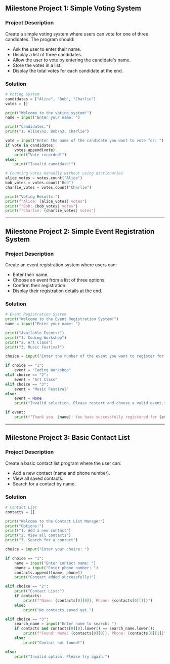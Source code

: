 ## Milestone Project 1: Simple Voting System

### Project Description

Create a simple voting system where users can vote for one of three candidates. The program should:

- Ask the user to enter their name.
- Display a list of three candidates.
- Allow the user to vote by entering the candidate's name.
- Store the votes in a list.
- Display the total votes for each candidate at the end.

### Solution

```python
# Voting System
candidates = ["Alice", "Bob", "Charlie"]
votes = []

print("Welcome to the voting system!")
name = input("Enter your name: ")

print("Candidates:")
print("1. Alice\n2. Bob\n3. Charlie")

vote = input("Enter the name of the candidate you want to vote for: ")
if vote in candidates:
    votes.append(vote)
    print("Vote recorded!")
else:
    print("Invalid candidate!")

# Counting votes manually without using dictionaries
alice_votes = votes.count("Alice")
bob_votes = votes.count("Bob")
charlie_votes = votes.count("Charlie")

print("Voting Results:")
print(f"Alice: {alice_votes} votes")
print(f"Bob: {bob_votes} votes")
print(f"Charlie: {charlie_votes} votes")
```

---

## Milestone Project 2: Simple Event Registration System

### Project Description

Create an event registration system where users can:

- Enter their name.
- Choose an event from a list of three options.
- Confirm their registration.
- Display their registration details at the end.

### Solution

```python
# Event Registration System
print("Welcome to the Event Registration System!")
name = input("Enter your name: ")

print("Available Events:")
print("1. Coding Workshop")
print("2. Art Class")
print("3. Music Festival")

choice = input("Enter the number of the event you want to register for: ")

if choice == "1":
    event = "Coding Workshop"
elif choice == "2":
    event = "Art Class"
elif choice == "3":
    event = "Music Festival"
else:
    event = None
    print("Invalid selection. Please restart and choose a valid event.")

if event:
    print(f"Thank you, {name}! You have successfully registered for {event}.")
```

---

## Milestone Project 3: Basic Contact List

### Project Description

Create a basic contact list program where the user can:

- Add a new contact (name and phone number).
- View all saved contacts.
- Search for a contact by name.

### Solution

```python
# Contact List
contacts = []

print("Welcome to the Contact List Manager")
print("Options:")
print("1. Add a new contact")
print("2. View all contacts")
print("3. Search for a contact")

choice = input("Enter your choice: ")

if choice == "1":
    name = input("Enter contact name: ")
    phone = input("Enter phone number: ")
    contacts.append([name, phone])
    print("Contact added successfully!")

elif choice == "2":
    print("Contact List:")
    if contacts:
        print(f"Name: {contacts[0][0]}, Phone: {contacts[0][1]}")
    else:
        print("No contacts saved yet.")

elif choice == "3":
    search_name = input("Enter name to search: ")
    if contacts and contacts[0][0].lower() == search_name.lower():
        print(f"Found: Name: {contacts[0][0]}, Phone: {contacts[0][1]}")
    else:
        print("Contact not found!")

else:
    print("Invalid option. Please try again.")
```


